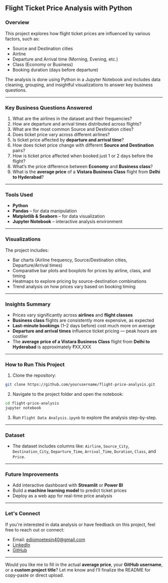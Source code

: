 

## Flight Ticket Price Analysis with Python

### Overview

This project explores how flight ticket prices are influenced by various factors, such as:

* Source and Destination cities
* Airline
* Departure and Arrival time (Morning, Evening, etc.)
* Class (Economy or Business)
* Booking duration (days before departure)

The analysis is done using Python in a Jupyter Notebook and includes data cleaning, grouping, and insightful visualizations to answer key business questions.

---

### Key Business Questions Answered

1. What are the airlines in the dataset and their frequencies?
2. How are departure and arrival times distributed across flights?
3. What are the most common Source and Destination cities?
4. Does ticket price vary across different airlines?
5. Is ticket price affected by **departure and arrival time**?
6. How does ticket price change with different **Source and Destination** pairs?
7. How is ticket price affected when booked just 1 or 2 days before the flight?
8. What’s the price difference between **Economy** and **Business class**?
9. What is the **average price** of a **Vistara Business Class** flight from **Delhi to Hyderabad**?

---

### Tools Used

* **Python**
* **Pandas** – for data manipulation
* **Matplotlib & Seaborn** – for data visualization
* **Jupyter Notebook** – interactive analysis environment

---

### Visualizations

The project includes:

* Bar charts (Airline frequency, Source/Destination cities, Departure/Arrival times)
* Comparative bar plots and boxplots for prices by airline, class, and timing
* Heatmaps to explore pricing by source-destination combinations
* Trend analysis on how prices vary based on booking timing


---

### Insights Summary

* Prices vary significantly across **airlines** and **flight classes**
* **Business class** flights are consistently more expensive, as expected
* **Last-minute bookings** (1–2 days before) cost much more on average
* **Departure and arrival times** influence ticket pricing — peak hours are costlier
* The **average price of a Vistara Business Class** flight from **Delhi to Hyderabad** is approximately ₹XX,XXX

---

### How to Run This Project

1. Clone the repository:

```bash
git clone https://github.com/yourusername/flight-price-analysis.git
```

2. Navigate to the project folder and open the notebook:

```bash
cd flight-price-analysis
jupyter notebook
```

3. Run `Flight Data Analysis.ipynb` to explore the analysis step-by-step.

---

### Dataset

* The dataset includes columns like: `Airline`, `Source_City`, `Destination_City`, `Departure_Time`, `Arrival_Time`, `Duration`, `Class`, and `Price`.

---

### Future Improvements

* Add interactive dashboard with **Streamlit** or **Power BI**
* Build a **machine learning model** to predict ticket prices
* Deploy as a web app for real-time price analysis

---

### Let's Connect

If you're interested in data analysis or have feedback on this project, feel free to reach out or connect:

* Email: [ediomoetesin40@gmail.com](mailto:ediomoetesin40@gmail.com)
* [LinkedIn](https://linkedin.com/in/ediomoetesin)
* [GitHub](https://github.com/eddyetesin)

---

Would you like me to fill in the actual **average price**, your **GitHub username**, or a **custom project title**? Let me know and I’ll finalize the README for copy-paste or direct upload.
